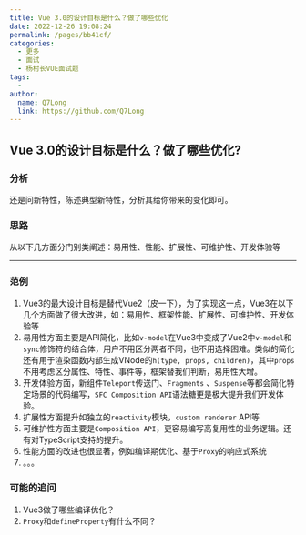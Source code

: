 ```yaml
---
title: Vue 3.0的设计目标是什么？做了哪些优化
date: 2022-12-26 19:08:24
permalink: /pages/bb41cf/
categories:
  - 更多
  - 面试
  - 杨村长VUE面试题
tags:
  - 
author: 
  name: Q7Long
  link: https://github.com/Q7Long
---
```

## Vue 3.0的设计目标是什么？做了哪些优化?

### 分析

还是问新特性，陈述典型新特性，分析其给你带来的变化即可。

### 思路

从以下几方面分门别类阐述：易用性、性能、扩展性、可维护性、开发体验等

---

### 范例

1. Vue3的最大设计目标是替代Vue2（皮一下），为了实现这一点，Vue3在以下几个方面做了很大改进，如：易用性、框架性能、扩展性、可维护性、开发体验等
2. 易用性方面主要是API简化，比如`v-model`在Vue3中变成了Vue2中`v-model`和`sync`修饰符的结合体，用户不用区分两者不同，也不用选择困难。类似的简化还有用于渲染函数内部生成VNode的`h(type, props, children)`，其中`props`不用考虑区分属性、特性、事件等，框架替我们判断，易用性大增。
3. 开发体验方面，新组件`Teleport`传送门、`Fragments` 、`Suspense`等都会简化特定场景的代码编写，`SFC Composition API`语法糖更是极大提升我们开发体验。
4. 扩展性方面提升如独立的`reactivity`模块，`custom renderer` API等
5. 可维护性方面主要是`Composition API`，更容易编写高复用性的业务逻辑。还有对TypeScript支持的提升。
6. 性能方面的改进也很显著，例如编译期优化、基于`Proxy`的响应式系统
7. 。。。

### 可能的追问

1. Vue3做了哪些编译优化？
2. `Proxy`和`defineProperty`有什么不同？
